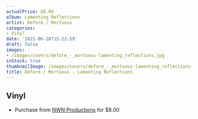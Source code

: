 ```yaml
---
actualPrice: $8.00
album: Lamenting Reflections
artist: Deform / Mortuous
categories:
- Vinyl
date: '2021-06-26T15:22:59'
draft: false
images:
- /images/covers/deform_-_mortuous-lamenting_reflections.jpg
inStock: true
thumbnailImage: /images/covers/deform_-_mortuous-lamenting_reflections-thumb.jpg
title: Deform / Mortuous - Lamenting Reflections
---
```


## Vinyl
* Purchase from [NWN Productions](http://shop.nwnprod.com/index.php?route=product/product&path=76&product_id=8524&sort=pd.name&order=ASC) for $8.00
